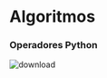 # Algoritmos

### Operadores Python

![download](https://github.com/PauloCruz34/Algoritmos/assets/126684518/fecea793-c228-4a68-9720-9500090bd8f2)






